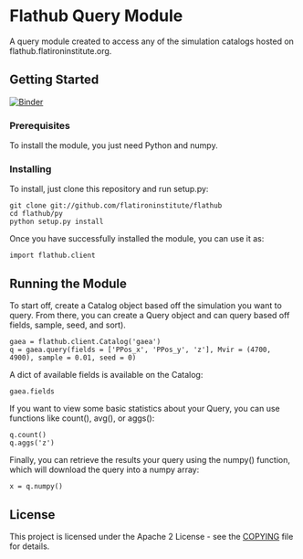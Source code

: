 # Flathub Query Module

A query module created to access any of the simulation catalogs hosted on flathub.flatironinstitute.org.

## Getting Started

[![Binder](https://mybinder.org/badge.svg)](https://mybinder.org/v2/gh/flatironinstitute/flathub/binder)

### Prerequisites

To install the module, you just need Python and numpy.

### Installing

To install, just clone this repository and run setup.py:

```
git clone git://github.com/flatironinstitute/flathub
cd flathub/py
python setup.py install
```

Once you have successfully installed the module, you can use it as:

```
import flathub.client
```

## Running the Module

To start off, create a Catalog object based off the simulation you want to query. From there, you can create a Query object and can query based off fields, sample, seed, and sort).

```
gaea = flathub.client.Catalog('gaea')
q = gaea.query(fields = ['PPos_x', 'PPos_y', 'z'], Mvir = (4700, 4900), sample = 0.01, seed = 0)
```

A dict of available fields is available on the Catalog:

```
gaea.fields
```

If you want to view some basic statistics about your Query, you can use functions like count(), avg(), or aggs():

```
q.count()
q.aggs('z')
```

Finally, you can retrieve the results your query using the numpy() function, which will download the query into a numpy array:

```
x = q.numpy()
```

## License

This project is licensed under the Apache 2 License - see the [COPYING](../COPYING) file for details.
